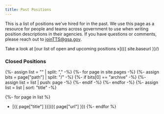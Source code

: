 ```yaml
---
title: Past Positions
---
```


This is a list of positions we've hired for in the past. We use this page as a resource for people and teams across government to use when writing position descriptions in their agencies. If you have questions or comments, please reach out to [joinTTS@gsa.gov](mailto:joinTTS@gsa.gov).

Take a look at [our list of open and upcoming positions »]({{ site.baseurl }}/)

### Closed Positions

{%- assign list = "" | split: "," -%}
{%- for page in site.pages -%}
{%- assign bits = page["path"] | split: "/" -%}
{%- if bits[0] == "archive" -%}
{%- assign list = list | push: page -%}
{%- endif -%}
{%- endfor -%}
{%- assign list = list | sort: "title" -%}

{%- for page in list %}
- [{{ page["title"] }}]({{ page["url"] }})
{%- endfor %}
